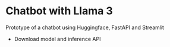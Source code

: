 # Chatbot with Llama 3

Prototype of a chatbot using Huggingface, FastAPI and Streamlit

- Download model and inference API